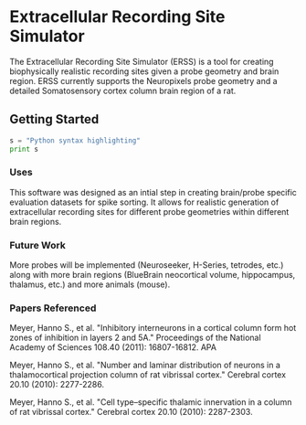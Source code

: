 # Extracellular Recording Site Simulator

The Extracellular Recording Site Simulator (ERSS) is a tool for creating biophysically realistic recording sites given a probe geometry and brain region. ERSS currently supports the Neuropixels probe geometry and a detailed Somatosensory cortex column brain region of a rat.
 

## Getting Started

```python
s = "Python syntax highlighting"
print s
```

### Uses

This software was designed as an intial step in creating brain/probe specific evaluation datasets for
spike sorting. It allows for realistic generation of extracellular recording sites for different probe geometries within different brain regions.

### Future Work

More probes will be implemented (Neuroseeker, H-Series, tetrodes,  etc.) along with more brain regions (BlueBrain neocortical volume, hippocampus, thalamus, etc.) and more animals (mouse).

### Papers Referenced

Meyer, Hanno S., et al. "Inhibitory interneurons in a cortical column form hot zones of inhibition in layers 2 and 5A." Proceedings of the National Academy of Sciences 108.40 (2011): 16807-16812.
APA	

Meyer, Hanno S., et al. "Number and laminar distribution of neurons in a thalamocortical projection column of rat vibrissal cortex." Cerebral cortex 20.10 (2010): 2277-2286.

Meyer, Hanno S., et al. "Cell type–specific thalamic innervation in a column of rat vibrissal cortex." Cerebral cortex 20.10 (2010): 2287-2303.



